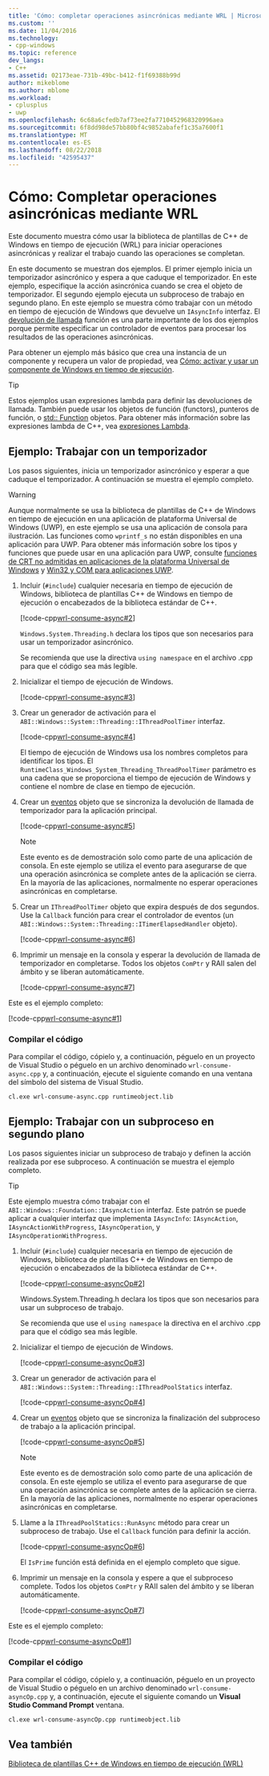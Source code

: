 ```yaml
---
title: 'Cómo: completar operaciones asincrónicas mediante WRL | Microsoft Docs'
ms.custom: ''
ms.date: 11/04/2016
ms.technology:
- cpp-windows
ms.topic: reference
dev_langs:
- C++
ms.assetid: 02173eae-731b-49bc-b412-f1f69388b99d
author: mikeblome
ms.author: mblome
ms.workload:
- cplusplus
- uwp
ms.openlocfilehash: 6c68a6cfedb7af73ee2fa7710452968320996aea
ms.sourcegitcommit: 6f8dd98de57bb80bf4c9852abafef1c35a7600f1
ms.translationtype: MT
ms.contentlocale: es-ES
ms.lasthandoff: 08/22/2018
ms.locfileid: "42595437"
---
```

# <a name="how-to-complete-asynchronous-operations-using-wrl"></a>Cómo: Completar operaciones asincrónicas mediante WRL

Este documento muestra cómo usar la biblioteca de plantillas de C++ de Windows en tiempo de ejecución (WRL) para iniciar operaciones asincrónicas y realizar el trabajo cuando las operaciones se completan.

En este documento se muestran dos ejemplos. El primer ejemplo inicia un temporizador asincrónico y espera a que caduque el temporizador. En este ejemplo, especifique la acción asincrónica cuando se crea el objeto de temporizador. El segundo ejemplo ejecuta un subproceso de trabajo en segundo plano. En este ejemplo se muestra cómo trabajar con un método en tiempo de ejecución de Windows que devuelve un `IAsyncInfo` interfaz. El [devolución de llamada](../windows/callback-function-windows-runtime-cpp-template-library.md) función es una parte importante de los dos ejemplos porque permite especificar un controlador de eventos para procesar los resultados de las operaciones asincrónicas.

Para obtener un ejemplo más básico que crea una instancia de un componente y recupera un valor de propiedad, vea [Cómo: activar y usar un componente de Windows en tiempo de ejecución](../windows/how-to-activate-and-use-a-windows-runtime-component-using-wrl.md).

> [!TIP]
> Estos ejemplos usan expresiones lambda para definir las devoluciones de llamada. También puede usar los objetos de función (functors), punteros de función, o [std:: Function](../standard-library/function-class.md) objetos. Para obtener más información sobre las expresiones lambda de C++, vea [expresiones Lambda](../cpp/lambda-expressions-in-cpp.md).

## <a name="example-working-with-a-timer"></a>Ejemplo: Trabajar con un temporizador

Los pasos siguientes, inicia un temporizador asincrónico y esperar a que caduque el temporizador. A continuación se muestra el ejemplo completo.

> [!WARNING]
> Aunque normalmente se usa la biblioteca de plantillas de C++ de Windows en tiempo de ejecución en una aplicación de plataforma Universal de Windows (UWP), en este ejemplo se usa una aplicación de consola para ilustración. Las funciones como `wprintf_s` no están disponibles en una aplicación para UWP. Para obtener más información sobre los tipos y funciones que puede usar en una aplicación para UWP, consulte [funciones de CRT no admitidas en aplicaciones de la plataforma Universal de Windows](../cppcx/crt-functions-not-supported-in-universal-windows-platform-apps.md) y [Win32 y COM para aplicaciones UWP](/uwp/win32-and-com/win32-and-com-for-uwp-apps).

1. Incluir (`#include`) cualquier necesaria en tiempo de ejecución de Windows, biblioteca de plantillas C++ de Windows en tiempo de ejecución o encabezados de la biblioteca estándar de C++.

   [!code-cpp[wrl-consume-async#2](../windows/codesnippet/CPP/how-to-complete-asynchronous-operations-using-wrl_1.cpp)]

   `Windows.System.Threading.h` declara los tipos que son necesarios para usar un temporizador asincrónico.

   Se recomienda que use la directiva `using namespace` en el archivo .cpp para que el código sea más legible.

2. Inicializar el tiempo de ejecución de Windows.

   [!code-cpp[wrl-consume-async#3](../windows/codesnippet/CPP/how-to-complete-asynchronous-operations-using-wrl_2.cpp)]

3. Crear un generador de activación para el `ABI::Windows::System::Threading::IThreadPoolTimer` interfaz.

   [!code-cpp[wrl-consume-async#4](../windows/codesnippet/CPP/how-to-complete-asynchronous-operations-using-wrl_3.cpp)]

   El tiempo de ejecución de Windows usa los nombres completos para identificar los tipos. El `RuntimeClass_Windows_System_Threading_ThreadPoolTimer` parámetro es una cadena que se proporciona el tiempo de ejecución de Windows y contiene el nombre de clase en tiempo de ejecución.

4. Crear un [eventos](../windows/event-class-windows-runtime-cpp-template-library.md) objeto que se sincroniza la devolución de llamada de temporizador para la aplicación principal.

   [!code-cpp[wrl-consume-async#5](../windows/codesnippet/CPP/how-to-complete-asynchronous-operations-using-wrl_4.cpp)]

   > [!NOTE]
   > Este evento es de demostración solo como parte de una aplicación de consola. En este ejemplo se utiliza el evento para asegurarse de que una operación asincrónica se complete antes de la aplicación se cierra. En la mayoría de las aplicaciones, normalmente no esperar operaciones asincrónicas en completarse.

5. Crear un `IThreadPoolTimer` objeto que expira después de dos segundos. Use la `Callback` función para crear el controlador de eventos (un `ABI::Windows::System::Threading::ITimerElapsedHandler` objeto).

   [!code-cpp[wrl-consume-async#6](../windows/codesnippet/CPP/how-to-complete-asynchronous-operations-using-wrl_5.cpp)]

6. Imprimir un mensaje en la consola y esperar la devolución de llamada de temporizador en completarse. Todos los objetos `ComPtr` y RAII salen del ámbito y se liberan automáticamente.

   [!code-cpp[wrl-consume-async#7](../windows/codesnippet/CPP/how-to-complete-asynchronous-operations-using-wrl_6.cpp)]

Este es el ejemplo completo:

[!code-cpp[wrl-consume-async#1](../windows/codesnippet/CPP/how-to-complete-asynchronous-operations-using-wrl_7.cpp)]

### <a name="compiling-the-code"></a>Compilar el código

Para compilar el código, cópielo y, a continuación, péguelo en un proyecto de Visual Studio o péguelo en un archivo denominado `wrl-consume-async.cpp` y, a continuación, ejecute el siguiente comando en una ventana del símbolo del sistema de Visual Studio.

`cl.exe wrl-consume-async.cpp runtimeobject.lib`

## <a name="example-working-with-a-background-thread"></a>Ejemplo: Trabajar con un subproceso en segundo plano

Los pasos siguientes iniciar un subproceso de trabajo y definen la acción realizada por ese subproceso. A continuación se muestra el ejemplo completo.

> [!TIP]
> Este ejemplo muestra cómo trabajar con el `ABI::Windows::Foundation::IAsyncAction` interfaz. Este patrón se puede aplicar a cualquier interfaz que implementa `IAsyncInfo`: `IAsyncAction`, `IAsyncActionWithProgress`, `IAsyncOperation`, y `IAsyncOperationWithProgress`.

1. Incluir (`#include`) cualquier necesaria en tiempo de ejecución de Windows, biblioteca de plantillas C++ de Windows en tiempo de ejecución o encabezados de la biblioteca estándar de C++.

   [!code-cpp[wrl-consume-asyncOp#2](../windows/codesnippet/CPP/how-to-complete-asynchronous-operations-using-wrl_8.cpp)]

   Windows.System.Threading.h declara los tipos que son necesarios para usar un subproceso de trabajo.

   Se recomienda que use el `using namespace` la directiva en el archivo .cpp para que el código sea más legible.

2. Inicializar el tiempo de ejecución de Windows.

   [!code-cpp[wrl-consume-asyncOp#3](../windows/codesnippet/CPP/how-to-complete-asynchronous-operations-using-wrl_9.cpp)]

3. Crear un generador de activación para el `ABI::Windows::System::Threading::IThreadPoolStatics` interfaz.

   [!code-cpp[wrl-consume-asyncOp#4](../windows/codesnippet/CPP/how-to-complete-asynchronous-operations-using-wrl_10.cpp)]

4. Crear un [eventos](../windows/event-class-windows-runtime-cpp-template-library.md) objeto que se sincroniza la finalización del subproceso de trabajo a la aplicación principal.

   [!code-cpp[wrl-consume-asyncOp#5](../windows/codesnippet/CPP/how-to-complete-asynchronous-operations-using-wrl_11.cpp)]

   > [!NOTE]
   > Este evento es de demostración solo como parte de una aplicación de consola. En este ejemplo se utiliza el evento para asegurarse de que una operación asincrónica se complete antes de la aplicación se cierra. En la mayoría de las aplicaciones, normalmente no esperar operaciones asincrónicas en completarse.

5. Llame a la `IThreadPoolStatics::RunAsync` método para crear un subproceso de trabajo. Use el `Callback` función para definir la acción.

   [!code-cpp[wrl-consume-asyncOp#6](../windows/codesnippet/CPP/how-to-complete-asynchronous-operations-using-wrl_12.cpp)]

   El `IsPrime` función está definida en el ejemplo completo que sigue.

6. Imprimir un mensaje en la consola y espere a que el subproceso complete. Todos los objetos `ComPtr` y RAII salen del ámbito y se liberan automáticamente.

   [!code-cpp[wrl-consume-asyncOp#7](../windows/codesnippet/CPP/how-to-complete-asynchronous-operations-using-wrl_13.cpp)]

Este es el ejemplo completo:

[!code-cpp[wrl-consume-asyncOp#1](../windows/codesnippet/CPP/how-to-complete-asynchronous-operations-using-wrl_14.cpp)]

### <a name="compiling-the-code"></a>Compilar el código

Para compilar el código, cópielo y, a continuación, péguelo en un proyecto de Visual Studio o péguelo en un archivo denominado `wrl-consume-asyncOp.cpp` y, a continuación, ejecute el siguiente comando un **Visual Studio Command Prompt** ventana.

`cl.exe wrl-consume-asyncOp.cpp runtimeobject.lib`

## <a name="see-also"></a>Vea también

[Biblioteca de plantillas C++ de Windows en tiempo de ejecución (WRL)](../windows/windows-runtime-cpp-template-library-wrl.md)